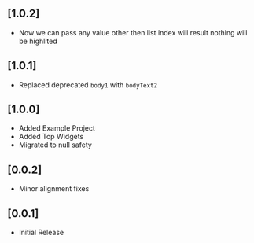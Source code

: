 ## [1.0.2]

- Now we can pass any value other then list index will result nothing will be highlited

## [1.0.1]

- Replaced deprecated `body1` with `bodyText2`

## [1.0.0]

- Added Example Project
- Added Top Widgets
- Migrated to null safety

## [0.0.2]

- Minor alignment fixes

## [0.0.1]

- Initial Release
